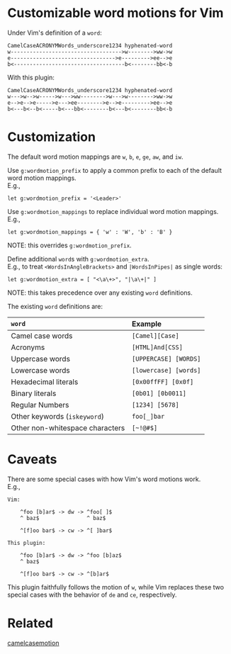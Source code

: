 Customizable word motions for Vim
=================================

Under Vim's definition of a `word`:

```
CamelCaseACRONYMWords_underscore1234 hyphenated-word
w----------------------------------->w-------->ww->w
e--------------------------------->e--------->ee-->e
b<-----------------------------------b<--------bb<-b
```

With this plugin:

```
CamelCaseACRONYMWords_underscore1234 hyphenated-word
w--->w-->w----->w--->ww-------->w--->w-------->ww->w
e-->e-->e----->e--->ee-------->e-->e--------->ee-->e
b<---b<--b<-----b<---bb<--------b<---b<--------bb<-b
```

Customization
=============

The default word motion mappings are `w`, `b`, `e`, `ge`, `aw`, and `iw`.

Use `g:wordmotion_prefix` to apply a common prefix to each of the default word
motion mappings.  
E.g.,
```
let g:wordmotion_prefix = '<Leader>'
```

Use `g:wordmotion_mappings` to replace individual word motion mappings.  
E.g.,
```
let g:wordmotion_mappings = { 'w' : 'W', 'b' : 'B' }
```
NOTE: this overrides `g:wordmotion_prefix`.

Define additional `word`s with `g:wordmotion_extra`.  
E.g., to treat `<WordsInAngleBrackets>` and `|WordsInPipes|` as single words:
```
let g:wordmotion_extra = [ "<\a\+>", "|\a\+|" ]
```
NOTE: this takes precedence over any existing `word` definitions.

The existing `word` definitions are:

| `word`                          | Example               |
|:--------------------------------|:----------------------|
| Camel case words                | `[Camel][Case]`       |
| Acronyms                        | `[HTML]And[CSS]`      |
| Uppercase words                 | `[UPPERCASE] [WORDS]` |
| Lowercase words                 | `[lowercase] [words]` |
| Hexadecimal literals            | `[0x00ffFF] [0x0f]`   |
| Binary literals                 | `[0b01] [0b0011]`     |
| Regular Numbers                 | `[1234] [5678]`       |
| Other keywords (`iskeyword`)    | `foo[_]bar`           |
| Other non-whitespace characters | `[~!@#$]`             |

Caveats
=======

There are some special cases with how Vim's word motions work.  
E.g.,
```
Vim:

	^foo [b]ar$ -> dw -> ^foo[ ]$
	^ baz$               ^ baz$

	^[f]oo bar$ -> cw -> ^[ ]bar$

This plugin:

	^foo [b]ar$ -> dw -> ^foo [b]az$
	^ baz$

	^[f]oo bar$ -> cw -> ^[b]ar$
```
This plugin faithfully follows the motion of `w`, while Vim replaces these two
special cases with the behavior of `de` and `ce`, respectively.

Related
=======
[camelcasemotion](http://www.vim.org/scripts/script.php?script_id=1905)
